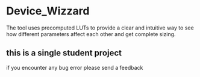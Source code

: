 # Device_Wizzard
The tool uses precomputed LUTs to provide a clear and intuitive way to see how different parameters affect each other and get complete sizing.
## this is a single student project
if you encounter any bug error please send a feedback
